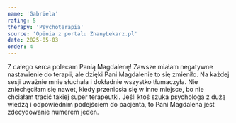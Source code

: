 ```yaml
---
name: 'Gabriela'
rating: 5
therapy: 'Psychoterapia'
source: 'Opinia z portalu ZnanyLekarz.pl'
date: 2025-05-03
order: 4
---
```


Z całego serca polecam Panią Magdalenę! Zawsze miałam negatywne nastawienie do terapii, ale dzięki Pani Magdalenie to się zmieniło. Na każdej sesji uważnie mnie słuchała i dokładnie wszystko tłumaczyła. Nie zniechęciłam się nawet, kiedy przeniosła się w inne miejsce, bo nie chciałam tracić takiej super terapeutki. Jeśli ktoś szuka psychologa z dużą wiedzą i odpowiednim podejściem do pacjenta, to Pani Magdalena jest zdecydowanie numerem jeden.
